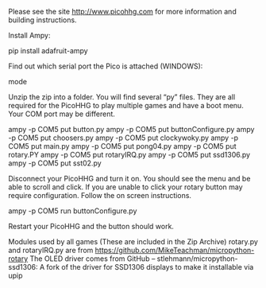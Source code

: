 Please see the site http://www.picohhg.com for more information and building instructions.

Install Ampy:

pip install adafruit-ampy

Find out which serial port the Pico is attached (WINDOWS):

mode

Unzip the zip into a folder. You will find several “py” files. They are all required for the PicoHHG to play multiple games and have a boot menu. Your COM port may be different.

ampy -p COM5 put button.py
ampy -p COM5 put buttonConfigure.py
ampy -p COM5 put choosers.py
ampy -p COM5 put clockywoky.py
ampy -p COM5 put main.py
ampy -p COM5 put pong04.py
ampy -p COM5 put rotary.PY
ampy -p COM5 put rotaryIRQ.py
ampy -p COM5 put ssd1306.py
ampy -p COM5 put sst02.py

Disconnect your PicoHHG and turn it on. You should see the menu and be able to scroll and click. If you are unable to click your rotary button may require configuration. Follow the on screen instructions.

ampy -p COM5 run buttonConfigure.py

Restart your PicoHHG and the button should work.

Modules used by all games (These are included in the Zip Archive)
rotary.py and rotaryIRQ.py are from https://github.com/MikeTeachman/micropython-rotary
The OLED driver comes from GitHub – stlehmann/micropython-ssd1306: A fork of the driver for SSD1306 displays to make it installable via upip

